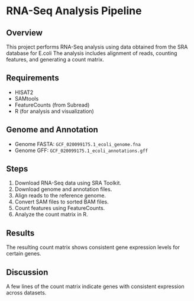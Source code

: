 
# RNA-Seq Analysis Pipeline

## Overview
This project performs RNA-Seq analysis using data obtained from the SRA database for E.coli The analysis includes alignment of reads, counting features, and generating a count matrix.

## Requirements
- HISAT2
- SAMtools
- FeatureCounts (from Subread)
- R (for analysis and visualization)


## Genome and Annotation
- Genome FASTA: `GCF_020099175.1_ecoli_genome.fna`
- Genome GFF: `GCF_020099175.1_ecoli_annotations.gff`

## Steps
1. Download RNA-Seq data using SRA Toolkit.
2. Download genome and annotation files.
3. Align reads to the reference genome.
4. Convert SAM files to sorted BAM files.
5. Count features using FeatureCounts.
6. Analyze the count matrix in R.

## Results
The resulting count matrix shows consistent gene expression levels for certain genes.

## Discussion
A few lines of the count matrix indicate genes with consistent expression across datasets.
